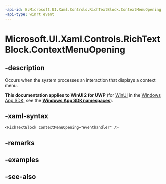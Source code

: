 ```yaml
---
-api-id: E:Microsoft.UI.Xaml.Controls.RichTextBlock.ContextMenuOpening
-api-type: winrt event
---
```


<!-- Event syntax
public event Windows.UI.Xaml.Controls.ContextMenuOpeningEventHandler ContextMenuOpening
-->

# Microsoft.UI.Xaml.Controls.RichTextBlock.ContextMenuOpening

## -description
Occurs when the system processes an interaction that displays a context menu.

**This documentation applies to WinUI 2 for UWP** (for [WinUI](/windows/apps/winui/winui3/) in the [Windows App SDK](/windows/apps/windows-app-sdk/), see the **[Windows App SDK namespaces](/windows/windows-app-sdk/api/winrt/)**).

## -xaml-syntax
```xaml
<RichTextBlock ContextMenuOpening="eventhandler" />
```


## -remarks

## -examples

## -see-also
